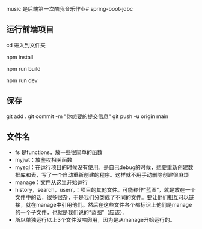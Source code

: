 music 是后端第一次酷我音乐作业# spring-boot-jdbc



## 运行前端项目

cd 进入到文件夹

npm install

npm run build

npm run dev

## 保存

git add .
git commit -m "你想要的提交信息"
git push -u origin main



## 文件名

* fs 是functions，放一些很简单的函数
* myjwt：放鉴权相关函数
* mysql：在运行项目的时候没有使用。是自己debug的时候，想要重新创建数据库和表，写了一个自动重新创建的程序。这样就不用手动删除创建很麻烦
* manage：文件从这里开始运行
* history，search，userr，：项目的其他文件。可能称作“蓝图”，就是放在一个文件中的话，很多很杂，于是我们分类成了不同的文件。要让他们相互可以链接，就在manage中引用他们。然后在这些文件各个都标识上他们是manage的一个子文件，也就是我们说的“蓝图”（应该）。
* 所以单独运行以上3个文件没啥卵用，因为是从manage开始运行的。

